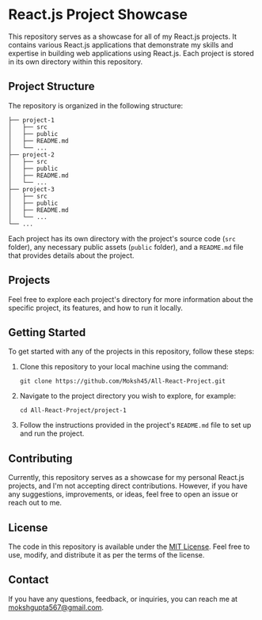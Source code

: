 # React.js Project Showcase

This repository serves as a showcase for all of my React.js projects. It contains various React.js applications that demonstrate my skills and expertise in building web applications using React.js. Each project is stored in its own directory within this repository.

## Project Structure

The repository is organized in the following structure:

```
├── project-1
│   ├── src
│   ├── public
│   ├── README.md
│   └── ...
├── project-2
│   ├── src
│   ├── public
│   ├── README.md
│   └── ...
├── project-3
│   ├── src
│   ├── public
│   ├── README.md
│   └── ...
└── ...
```

Each project has its own directory with the project's source code (`src` folder), any necessary public assets (`public` folder), and a `README.md` file that provides details about the project.

## Projects

<!-- The repository currently includes the following projects: -->

<!-- 1. **Project 1**: [Short project description and purpose.](project-1/README.md)
2. **Project 2**: [Short project description and purpose.](project-2/README.md)
3. **Project 3**: [Short project description and purpose.](project-3/README.md) -->

Feel free to explore each project's directory for more information about the specific project, its features, and how to run it locally.

## Getting Started

To get started with any of the projects in this repository, follow these steps:

1. Clone this repository to your local machine using the command:
   ```
   git clone https://github.com/Moksh45/All-React-Project.git
   ```
2. Navigate to the project directory you wish to explore, for example:
   ```
   cd All-React-Project/project-1
   ```
3. Follow the instructions provided in the project's `README.md` file to set up and run the project.

## Contributing

Currently, this repository serves as a showcase for my personal React.js projects, and I'm not accepting direct contributions. However, if you have any suggestions, improvements, or ideas, feel free to open an issue or reach out to me.

## License

The code in this repository is available under the [MIT License](LICENSE). Feel free to use, modify, and distribute it as per the terms of the license.

## Contact

If you have any questions, feedback, or inquiries, you can reach me at [mokshgupta567@gmail.com](mailto:mokshgupta567@gmail.com).
